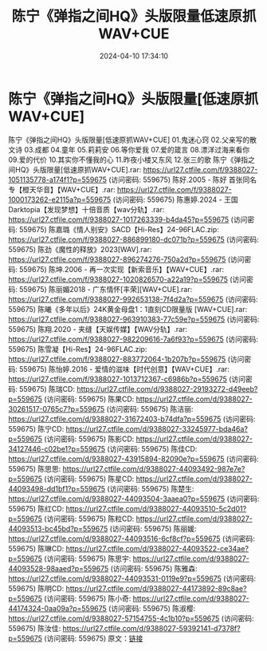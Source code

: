 ﻿---
title: 陈宁《弹指之间HQ》头版限量低速原抓WAV+CUE
date: 2024-04-10 17:34:10
categories: 新碟专辑、稀有等精品
tags: 华语中文
---
# 陈宁《弹指之间HQ》头版限量[低速原抓WAV+CUE]

陈宁《弹指之间HQ》头版限量[低速原抓WAV+CUE]
01.鬼迷心窍
02.父亲写的散文诗
03.成都
04.童年
05.莉莉安
06.等你爱我
07.爱的箴言
08.漂洋过海来看你
09.爱的代价
10.其实你不懂我的心
11.昨夜小楼又东风
12.张三的歌
陈宁《弹指之间HQ》头版限量[低速原抓WAV+CUE].rar: https://url27.ctfile.com/f/9388027-1051135778-a174f1?p=559675
(访问密码: 559675)
陈好.2005 - 陈好 首张同名专【橙天华音】【WAV+CUE】.rar: https://url27.ctfile.com/f/9388027-1000173262-e2115a?p=559675
(访问密码: 559675)
陈惠婷.2024 - 王国 Darktopia【发现梦想】十倍音质【wav分轨】.rar: https://url27.ctfile.com/f/9388027-1017263339-b4da45?p=559675
(访问密码: 559675)
陈嘉璐《情人别安》SACD【Hi-Res】24-96FLAC.zip: https://url27.ctfile.com/f/9388027-886899180-dc071b?p=559675
(访问密码: 559675)
陈劲《魔性的释放》2023[WAV].rar: https://url27.ctfile.com/f/9388027-896274276-750a2d?p=559675
(访问密码: 559675)
陈坤.2006 - 再一次实现【新索音乐】【WAV+CUE】.rar: https://url27.ctfile.com/f/9388027-1020826570-a22a19?p=559675
(访问密码: 559675)
陈丽媚2018 - 广东情怀[丰荣][WAV+CUE].rar: https://url27.ctfile.com/f/9388027-992653138-7f4d2a?p=559675
(访问密码: 559675)
陈曦《多年以后》24K黄金母盘1：1直刻CD限量版 [WAV+CUE].rar: https://url27.ctfile.com/f/9388027-963910383-77c59e?p=559675
(访问密码: 559675)
陈翔.2020 - 夹缝【天娱传媒】【WAV分轨】.rar: https://url27.ctfile.com/f/9388027-982209616-7a6f93?p=559675
(访问密码: 559675)
陈雪凝【Hi-Res】24-96FLAC.zip: https://url27.ctfile.com/f/9388027-883772064-1b207b?p=559675
(访问密码: 559675)
陈怡婷.2016 - 爱情的滋味【时代创意】【WAV+CUE】.rar: https://url27.ctfile.com/f/9388027-1013712367-c6986b?p=559675
(访问密码: 559675)
陈瑞CD: https://url27.ctfile.com/d/9388027-29193272-d49eeb?p=559675
(访问密码: 559675)
陈果CD: https://url27.ctfile.com/d/9388027-30261517-0765c7?p=559675
(访问密码: 559675)
陈洁丽: https://url27.ctfile.com/d/9388027-31672403-b74dfa?p=559675
(访问密码: 559675)
陈宁CD: https://url27.ctfile.com/d/9388027-33245977-bda46a?p=559675
(访问密码: 559675)
陈影CD: https://url27.ctfile.com/d/9388027-34127446-c02be1?p=559675
(访问密码: 559675)
陈佳CD: https://url27.ctfile.com/d/9388027-43915894-82090e?p=559675
(访问密码: 559675)
陈思思: https://url27.ctfile.com/d/9388027-44093492-987e7e?p=559675
(访问密码: 559675)
陈星CD: https://url27.ctfile.com/d/9388027-44093498-dd1bf1?p=559675
(访问密码: 559675)
陈楚生: https://url27.ctfile.com/d/9388027-44093504-3aaea0?p=559675
(访问密码: 559675)
陈红CD: https://url27.ctfile.com/d/9388027-44093510-5c2d01?p=559675
(访问密码: 559675)
陈粒CD: https://url27.ctfile.com/d/9388027-44093513-bc45bd?p=559675
(访问密码: 559675)
陈丽媛: https://url27.ctfile.com/d/9388027-44093516-6cf8cf?p=559675
(访问密码: 559675)
陈琳CD: https://url27.ctfile.com/d/9388027-44093522-ce34ae?p=559675
(访问密码: 559675)
陈思宇: https://url27.ctfile.com/d/9388027-44093528-98aaed?p=559675
(访问密码: 559675)
陈雅森: https://url27.ctfile.com/d/9388027-44093531-0119e9?p=559675
(访问密码: 559675)
陈明CD: https://url27.ctfile.com/d/9388027-44173892-89c8ae?p=559675
(访问密码: 559675)
陈小奇: https://url27.ctfile.com/d/9388027-44174324-0aa09a?p=559675
(访问密码: 559675)
陈淑樱: https://url27.ctfile.com/d/9388027-57154755-4c1b10?p=559675
(访问密码: 559675)
陈汝佳: https://url27.ctfile.com/d/9388027-59392141-d7378f?p=559675
(访问密码: 559675)
原文：[链接](https://blog.sina.com.cn/s/blog_1647c7e7601031538.html)